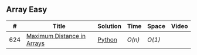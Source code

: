 ## Array Easy
|  #  | Title | Solution | Time | Space | Video|
| --- | ----- | -------- | ---- | ----- | ---- |
|624| [Maximum Distance in Arrays](https://leetcode.com/problems/maximum-distance-in-arrays/description/) | [Python ](/array-easy/maximum-distance-in-arrays.md)| _O(n)_| _O(1)_ ||
